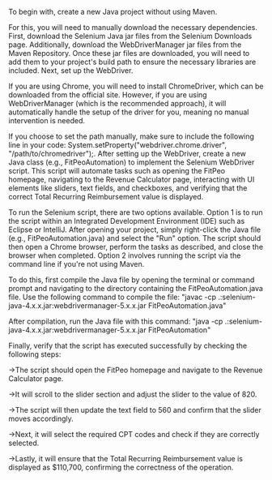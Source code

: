 To begin with, create a new Java project without using Maven. 

For this, you will need to manually download the necessary dependencies. First, download the Selenium Java jar files from the Selenium Downloads page. Additionally, download the WebDriverManager jar files from the Maven Repository. Once these jar files are downloaded, you will need to add them to your project's build path to ensure the necessary libraries are included.
Next, set up the WebDriver.

If you are using Chrome, you will need to install ChromeDriver, which can be downloaded from the official site. However, if you are using WebDriverManager (which is the recommended approach), it will automatically handle the setup of the driver for you, meaning no manual intervention is needed. 

If you choose to set the path manually, make sure to include the following line in your code: System.setProperty("webdriver.chrome.driver", "/path/to/chromedriver");.
After setting up the WebDriver, create a new Java class (e.g., FitPeoAutomation) to implement the Selenium WebDriver script. This script will automate tasks such as opening the FitPeo homepage, navigating to the Revenue Calculator page, interacting with UI elements like sliders, text fields, and checkboxes, and verifying that the correct Total Recurring Reimbursement value is displayed.

To run the Selenium script, there are two options available. Option 1 is to run the script within an Integrated Development Environment (IDE) such as Eclipse or IntelliJ. After opening your project, simply right-click the Java file (e.g., FitPeoAutomation.java) and select the "Run" option. The script should then open a Chrome browser, perform the tasks as described, and close the browser when completed.
Option 2 involves running the script via the command line if you're not using Maven. 

To do this, first compile the Java file by opening the terminal or command prompt and navigating to the directory containing the FitPeoAutomation.java file. Use the following command to compile the file:
"javac -cp .:selenium-java-4.x.x.jar:webdrivermanager-5.x.x.jar FitPeoAutomation.java"


After compilation, run the Java file with this command:
"java -cp .:selenium-java-4.x.x.jar:webdrivermanager-5.x.x.jar FitPeoAutomation"


Finally, verify that the script has executed successfully by checking the following steps:

 ->The script should open the FitPeo homepage and navigate to the Revenue Calculator page.

->It will scroll to the slider section and adjust the slider to the value of 820.

->The script will then update the text field to 560 and confirm that the slider moves accordingly.

->Next, it will select the required CPT codes and check if they are correctly selected.

->Lastly, it will ensure that the Total Recurring Reimbursement value is displayed as $110,700, confirming the correctness of the operation.

